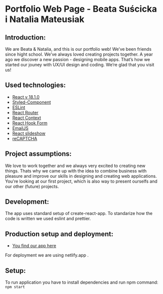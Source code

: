 # Portfolio Web Page - Beata Suścicka i Natalia Mateusiak

## Introduction:

We are Beata & Natalia, and this is our portfolio web! We’ve been friends since hight school. We’ve always loved creating  projects together. A year ago we discover a new passion - designing mobile apps. That’s how we started our jouney with UX/UI design and coding. We’re glad that you visit us!

## Used technologies:

- [React v 18.1.0](https://reactjs.org)
- [Styled-Component](https://styled-components.com/)
- [ESLint](https://eslint.org)
- [React Router](https://reactrouter.com)
- [React Context](https://reactjs.org/docs/context.html)
- [React Hook Form](https://react-hook-form.com/)
- [EmailJS](https://www.emailjs.com/)
- [React slideshow](https://react-slideshow-image.netlify.app/)
- [reCAPTCHA](https://www.google.com/recaptcha/about/)

## Project assumptions:

We love to work together and we always very excited to creating new things. Thats why we came up with the idea to combine business with pleasure and improve our skills in designing and creating web applications. You're looking at our first project, which is also way to present ourselfs and our other (future) projects. 

## Development:

The app uses standard setup of create-react-app. To standarize how the code is written we used eslint and prettier. 


## Production setup and deployment:

- [You find our app here](https://bnportfolio.netlify.app/)

For deployment we are using netlify.app .

## Setup:

To run application you have to install dependencies and run npm command: `npm start`

